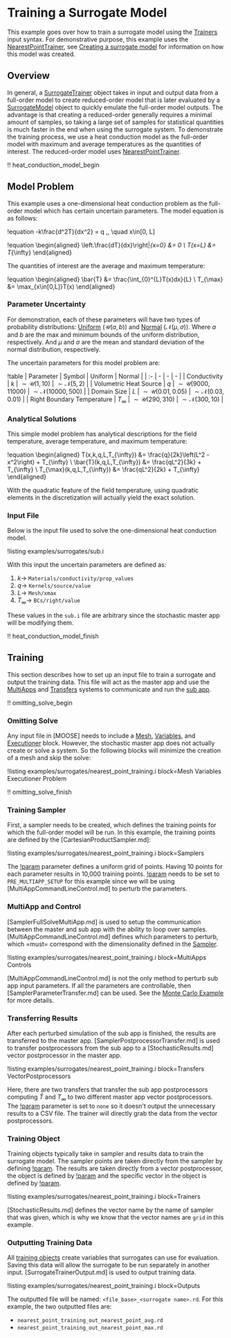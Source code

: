 # Training a Surrogate Model

This example goes over how to train a surrogate model using the [Trainers](Trainers/index.md) input syntax. For demonstrative purpose, this example uses the [NearestPointTrainer](NearestPointTrainer.md), see [Creating a surrogate model](/examples/surrogate_creation.md) for information on how this model was created.

## Overview

In general, a [SurrogateTrainer](Trainers/index.md) object takes in input and output data from a full-order model to create reduced-order model that is later evaluated by a [SurrogateModel](Surrogates/index.md) object to quickly emulate the full-order model outputs. The advantage is that creating a reduced-order generally requires a minimal amount of samples, so taking a large set of samples for statistical quantities is much faster in the end when using the surrogate system. To demonstrate the training process, we use a heat conduction model as the full-order model with maximum and average temperatures as the quantities of interest. The reduced-order model uses [NearestPointTrainer](NearestPointTrainer.md).

!! heat_conduction_model_begin

## Model Problem

This example uses a one-dimensional heat conduction problem as the full-order model which has certain uncertain parameters. The model equation is as follows:

!equation
-k\frac{d^2T}{dx^2} = q \,, \quad x\in[0, L]

!equation
\begin{aligned}
\left.\frac{dT}{dx}\right|_{x=0} &= 0 \\
T(x=L) &= T_{\infty}
\end{aligned}

The quantities of interest are the average and maximum temperature:

!equation
\begin{aligned}
\bar{T} &= \frac{\int_{0}^{L}T(x)dx}{L} \\
T_{\max} &= \max_{x\in[0,L]}T(x)
\end{aligned}

### Parameter Uncertainty

For demonstration, each of these parameters will have two types of probability distributions: [Uniform](UniformDistribution.md) ($\mathcal{U}(a,b)$) and [Normal](NormalDistribution.md) ($\mathcal{N}(\mu,\sigma)$). Where $a$ and $b$ are the max and minimum bounds of the uniform distribution, respectively. And $\mu$ and $\sigma$ are the mean and standard deviation of the normal distribution, respectively.

The uncertain parameters for this model problem are:

!table
| Parameter | Symbol | Uniform | Normal |
| :- | - | - | - |
| Conductivity | $k$ | $\sim\mathcal{U}(1, 10)$ | $\sim\mathcal{N}(5, 2)$ |
| Volumetric Heat Source | $q$ | $\sim\mathcal{U}(9000, 11000)$ | $\sim\mathcal{N}(10000, 500)$ |
| Domain Size | $L$ | $\sim\mathcal{U}(0.01, 0.05)$ | $\sim\mathcal{N}(0.03, 0.01)$ |
| Right Boundary Temperature | $T_{\infty}$ | $\sim\mathcal{U}(290, 310)$ | $\sim\mathcal{N}(300, 10)$ |

### Analytical Solutions

This simple model problem has analytical descriptions for the field temperature, average temperature, and maximum temperature:

!equation
\begin{aligned}
T(x,k,q,L,T_{\infty}) &= \frac{q}{2k}\left(L^2 - x^2\right) + T_{\infty} \\
\bar{T}(k,q,L,T_{\infty}) &= \frac{qL^2}{3k} + T_{\infty} \\
T_{\max}(k,q,L,T_{\infty}) &= \frac{qL^2}{2k} + T_{\infty}
\end{aligned}

With the quadratic feature of the field temperature, using quadratic elements in the discretization will actually yield the exact solution.

### Input File

Below is the input file used to solve the one-dimensional heat conduction model.

!listing examples/surrogates/sub.i

With this input the uncertain parameters are defined as:

1. $k\rightarrow$ `Materials/conductivity/prop_values`
1. $q\rightarrow$ `Kernels/source/value`
1. $L\rightarrow$ `Mesh/xmax`
1. $T_{\infty}\rightarrow$ `BCs/right/value`

These values in the `sub.i` file are arbitrary since the stochastic master app will be modifying them.

!! heat_conduction_model_finish

## Training

This section describes how to set up an input file to train a surrogate and output the training data. This file will act as the master app and use the [MultiApps](MultiApps/index.md) and [Transfers](Transfers/index.md) systems to communicate and run the [sub app](examples/surrogates/sub.i).

!! omitting_solve_begin

### Omitting Solve

Any input file in [MOOSE] needs to include a [Mesh](Mesh/index.md), [Variables](syntax/Variables/index.md), and [Executioner](Executioner/index.md) block. However, the stochastic master app does not actually create or solve a system. So the following blocks will minimize the creation of a mesh and skip the solve:

!listing examples/surrogates/nearest_point_training.i block=Mesh Variables Executioner Problem

!! omitting_solve_finish

### Training Sampler

First, a sampler needs to be created, which defines the training points for which the full-order model will be run. In this example, the training points are defined by the [CartesianProductSampler.md]:

!listing examples/surrogates/nearest_point_training.i block=Samplers

The [!param](/Samplers/CartesianProduct/linear_space_items) parameter defines a uniform grid of points. Having 10 points for each parameter results in 10,000 training points. [!param](/Samplers/CartesianProduct/execute_on) needs to be set to `PRE_MULTIAPP_SETUP` for this example since we will be using [MultiAppCommandLineControl.md] to perturb the parameters.

### MultiApp and Control

[SamplerFullSolveMultiApp.md] is used to setup the communication between the master and sub app with the ability to loop over samples. [MultiAppCommandLineControl.md] defines which parameters to perturb, which =must= correspond with the dimensionality defined in the [Sampler](Samplers/index.md).

!listing examples/surrogates/nearest_point_training.i block=MultiApps Controls

[MultiAppCommandLineControl.md] is not the only method to perturb sub app input parameters. If all the parameters are controllable, then [SamplerParameterTransfer.md] can be used. See the [Monte Carlo Example](/examples/monte_carlo.md) for more details.

### Transferring Results

After each perturbed simulation of the sub app is finished, the results are transferred to the master app. [SamplerPostprocessorTransfer.md] is used to transfer postprocessors from the sub app to a [StochasticResults.md] vector postprocessor in the master app.

!listing examples/surrogates/nearest_point_training.i block=Transfers VectorPostprocessors

Here, there are two transfers that transfer the sub app postprocessors computing $\bar{T}$ and $T_{\infty}$ to two different master app vector postprocessors. The [!param](/VectorPostprocessors/StochasticResults/outputs) parameter is set to `none` so it doesn't output the unnecessary results to a CSV file. The trainer will directly grab the data from the vector postprocessors.

### Training Object

Training objects typically take in sampler and results data to train the surrogate model. The sampler points are taken directly from the sampler by defining [!param](/Trainers/NearestPointTrainer/sampler). The results are taken directly from a vector postprocessor, the object is defined by [!param](/Trainers/NearestPointTrainer/results_vpp) and the specific vector in the object is defined by [!param](/Trainers/NearestPointTrainer/results_vector).

!listing examples/surrogates/nearest_point_training.i block=Trainers

[StochasticResults.md] defines the vector name by the name of sampler that was given, which is why we know that the vector names are `grid` in this example.

### Outputting Training Data

All [training objects](Trainers/index.md) create variables that surrogates can use for evaluation. Saving this data will allow the surrogate to be run separately in another input. [SurrogateTrainerOutput.md] is used to output training data.

!listing examples/surrogates/nearest_point_training.i block=Outputs

The outputted file will be named: `<file_base>_<surrogate name>.rd`. For this example, the two outputted files are:

- `nearest_point_training_out_nearest_point_avg.rd`
- `nearest_point_training_out_nearest_point_max.rd`
